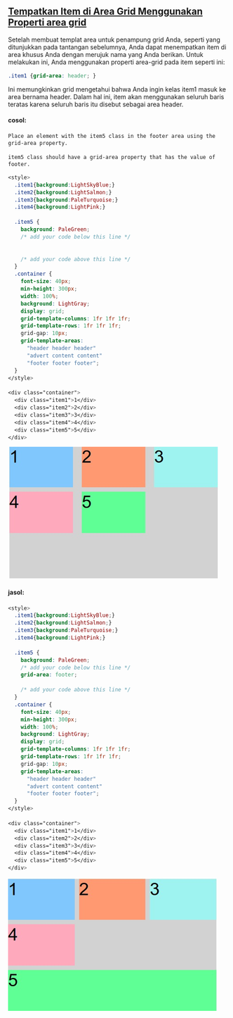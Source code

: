 ## [Tempatkan Item di Area Grid Menggunakan Properti area grid](https://learn.freecodecamp.org/responsive-web-design/css-grid/place-items-in-grid-areas-using-the-grid-area-property)

Setelah membuat templat area untuk penampung grid Anda, seperti yang ditunjukkan pada tantangan sebelumnya, Anda dapat menempatkan item di area khusus Anda dengan merujuk nama yang Anda berikan. Untuk melakukan ini, Anda menggunakan properti area-grid pada item seperti ini:

```css
.item1 {grid-area: header; }
```

Ini memungkinkan grid mengetahui bahwa Anda ingin kelas item1 masuk ke area bernama header. Dalam hal ini, item akan menggunakan seluruh baris teratas karena seluruh baris itu disebut sebagai area header.

#### cosol:

```
Place an element with the item5 class in the footer area using the grid-area property.

item5 class should have a grid-area property that has the value of footer.
```

```css
<style>
  .item1{background:LightSkyBlue;}
  .item2{background:LightSalmon;}
  .item3{background:PaleTurquoise;}
  .item4{background:LightPink;}

  .item5 {
    background: PaleGreen;
    /* add your code below this line */


    /* add your code above this line */
  }
  .container {
    font-size: 40px;
    min-height: 300px;
    width: 100%;
    background: LightGray;
    display: grid;
    grid-template-columns: 1fr 1fr 1fr;
    grid-template-rows: 1fr 1fr 1fr;
    grid-gap: 10px;
    grid-template-areas: 
      "header header header"
      "advert content content"
      "footer footer footer";
  }
</style>

<div class="container">
  <div class="item1">1</div>
  <div class="item2">2</div>
  <div class="item3">3</div>
  <div class="item4">4</div>
  <div class="item5">5</div>
</div>
```

![](/assets/13.jpg)

#### jasol:

```css
<style>
  .item1{background:LightSkyBlue;}
  .item2{background:LightSalmon;}
  .item3{background:PaleTurquoise;}
  .item4{background:LightPink;}

  .item5 {
    background: PaleGreen;
    /* add your code below this line */
    grid-area: footer;

    /* add your code above this line */
  }
  .container {
    font-size: 40px;
    min-height: 300px;
    width: 100%;
    background: LightGray;
    display: grid;
    grid-template-columns: 1fr 1fr 1fr;
    grid-template-rows: 1fr 1fr 1fr;
    grid-gap: 10px;
    grid-template-areas: 
      "header header header"
      "advert content content"
      "footer footer footer";
  }
</style>

<div class="container">
  <div class="item1">1</div>
  <div class="item2">2</div>
  <div class="item3">3</div>
  <div class="item4">4</div>
  <div class="item5">5</div>
</div>
```

![](/assets/18.jpg)

